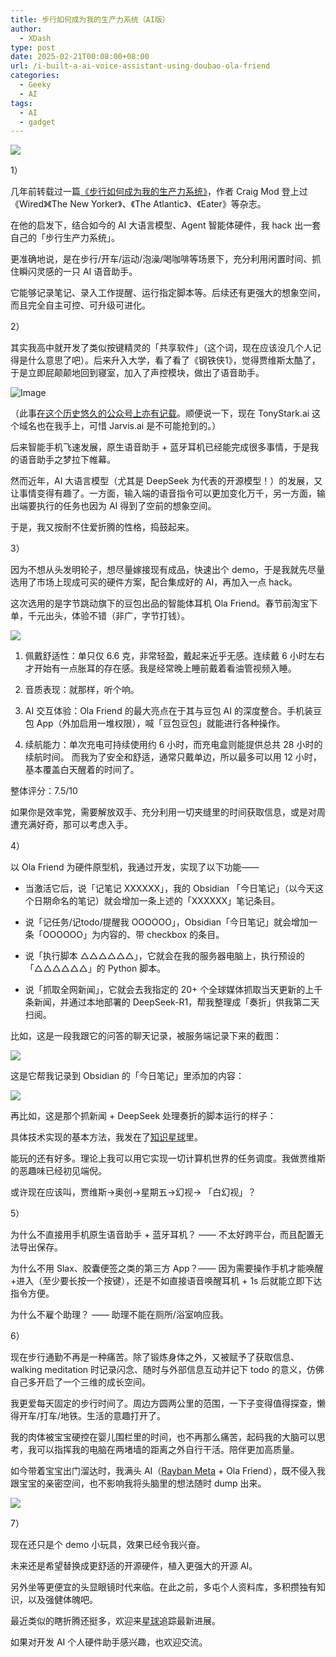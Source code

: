 ```yaml
---
title: 步行如何成为我的生产力系统（AI版）
author:
  - XDash
type: post
date: 2025-02-21T00:08:00+08:00
url: /i-built-a-ai-voice-assistant-using-doubao-ola-friend
categories:
  - Geeky
  - AI
tags:
  - AI
  - gadget
---
```

![](https://mmbiz.qpic.cn/mmbiz_png/ichA57Ls2O4pjElobJnGeS4RvbhUYaTlAotAfEIe0pupHJl4OlVjiaibAYbqTRljfvRuffRiboE6flB01k6BrMCnHg/640?wx_fmt=png&from=appmsg)

1）

几年前转载过一篇[《步行如何成为我的生产力系统》](https://mp.weixin.qq.com/s?__biz=MzA4NDk5OTgzMg==&mid=2650591453&idx=1&sn=936bae5caf69984e9aea45139fd3bc01&scene=21#wechat_redirect)，作者 Craig Mod 登上过《Wired》《The New Yorker》、《The Atlantic》、《Eater》等杂志。

在他的启发下，结合如今的 AI 大语言模型、Agent 智能体硬件，我 hack 出一套自己的「步行生产力系统」。

更准确地说，是在步行/开车/运动/泡澡/喝咖啡等场景下，充分利用闲置时间、抓住瞬闪灵感的一只 AI 语音助手。

它能够记录笔记、录入工作提醒、运行指定脚本等。后续还有更强大的想象空间，而且完全自主可控、可升级可进化。

2）

其实我高中就开发了类似按键精灵的「共享软件」（这个词，现在应该没几个人记得是什么意思了吧）。后来升入大学，看了看了《钢铁侠1》，觉得贾维斯太酷了，于是立即屁颠颠地回到寝室，加入了声控模块，做出了语音助手。

![Image](http://mmbiz.qpic.cn/mmbiz/ichA57Ls2O4rvdScx9a6Zo4VdMzHRgNlGxjZlbGQKm7F8whDoeEldVz9XmEoRsI15aVhv2NKqfOicr2HRj9u8jlQ/640?wx_fmt=jpeg&tp=webp&wxfrom=5&wx_lazy=1&wx_co=1)

（此事[在这个历史悠久的公众号上亦有记载](https://mp.weixin.qq.com/s?__biz=MzA4NDk5OTgzMg==&mid=208905818&idx=1&sn=d47310305b585c43fd4b64eb81aa5f4a&scene=21#wechat_redirect)。顺便说一下，现在 TonyStark.ai 这个域名也在我手上，可惜 Jarvis.ai 是不可能抢到的。）

后来智能手机飞速发展，原生语音助手 + 蓝牙耳机已经能完成很多事情，于是我的语音助手之梦拉下帷幕。

然而近年，AI 大语言模型（尤其是 DeepSeek 为代表的开源模型！）的发展，又让事情变得有趣了。一方面，输入端的语音指令可以更加变化万千，另一方面，输出端要执行的任务也因为 AI 得到了空前的想象空间。

于是，我又按耐不住爱折腾的性格，捣鼓起来。

3）

因为不想从头发明轮子，想尽量嫁接现有成品，快速出个 demo，于是我就先尽量选用了市场上现成可买的硬件方案，配合集成好的 AI，再加入一点 hack。

这次选用的是字节跳动旗下的豆包出品的智能体耳机 Ola Friend。春节前淘宝下单，千元出头，体验不错（非广，字节打钱）。

![](https://mmbiz.qpic.cn/mmbiz_jpg/ichA57Ls2O4pjElobJnGeS4RvbhUYaTlAWdYPicf5cQ5icGPj89NgPo40uGsRIjjgXxOmKDaPeMS9FIMxUVYibe45g/640?wx_fmt=jpeg&from=appmsg)

1. 佩戴舒适性：单只仅 6.6 克，非常轻盈，戴起来近乎无感。连续戴 6 小时左右才开始有一点胀耳的存在感。我是经常晚上睡前戴着看油管视频入睡。 

2. 音质表现：就那样，听个响。 

3. AI 交互体验：Ola Friend 的最大亮点在于其与豆包 AI 的深度整合。手机装豆包 App（外加启用一堆权限），喊「豆包豆包」就能进行各种操作。

4. 续航能力：单次充电可持续使用约 6 小时，而充电盒则能提供总共 28 小时的续航时间。 而我为了安全和舒适，通常只戴单边，所以最多可以用 12 小时，基本覆盖白天醒着的时间了。

整体评分：7.5/10 

如果你是效率党，需要解放双手、充分利用一切夹缝里的时间获取信息，或是对周遭充满好奇，那可以考虑入手。

4）

以 Ola Friend 为硬件原型机，我通过开发，实现了以下功能——

- 当激活它后，说「记笔记 XXXXXX」，我的 Obsidian 「今日笔记」（以今天这个日期命名的笔记）就会增加一条上述的「XXXXXX」笔记条目。
    
- 说「记任务/记todo/提醒我 OOOOOO」，Obsidian「今日笔记」就会增加一条「OOOOOO」为内容的、带 checkbox 的条目。
    
- 说「执行脚本 △△△△△△」，它就会在我的服务器电脑上，执行预设的「△△△△△△」的 Python 脚本。
    
- 说「抓取全网新闻」，它就会去我指定的 20+ 个全球媒体抓取当天更新的上千条新闻，并通过本地部署的 DeepSeek-R1，帮我整理成「奏折」供我第二天扫阅。
    

比如，这是一段我跟它的问答的聊天记录，被服务端记录下来的截图：

![](https://mmbiz.qpic.cn/mmbiz_png/ichA57Ls2O4pjElobJnGeS4RvbhUYaTlA04cliayWq3OpfWobibSsQDgoy0EcficbOqrLJ8U1KzPQPDibz2KiaibXwbqQ/640?wx_fmt=png&from=appmsg)

这是它帮我记录到 Obsidian 的「今日笔记」里添加的内容：

![](https://mmbiz.qpic.cn/mmbiz_png/ichA57Ls2O4pjElobJnGeS4RvbhUYaTlAtv4tokrZDu0iaM9vY77H68CREIubicyiagIHHTibs9Q6whjGaroHL9C63Q/640?wx_fmt=png&from=appmsg)

再比如，这是那个抓新闻 + DeepSeek 处理奏折的脚本运行的样子：

具体技术实现的基本方法，我发在了[知识星球](https://mp.weixin.qq.com/s?__biz=MzA4NDk5OTgzMg==&mid=2650595515&idx=1&sn=30d14075bf597e16a151ea29694afe66&scene=21#wechat_redirect)里。

能玩的还有好多。理论上我可以用它实现一切计算机世界的任务调度。我做贾维斯的恶趣味已经初见端倪。

或许现在应该叫，贾维斯->奥创->星期五->幻视-> 「白幻视」？

5）

为什么不直接用手机原生语音助手 + 蓝牙耳机？ —— 不太好跨平台，而且配置无法导出保存。

为什么不用 Slax、胶囊便签之类的第三方 App？—— 因为需要操作手机才能唤醒+进入（至少要长按一个按键），还是不如直接语音唤醒耳机 + 1s 后就能立即下达指令方便。

为什么不雇个助理？ —— 助理不能在厕所/浴室响应我。

6）

现在步行通勤不再是一种痛苦。除了锻炼身体之外，又被赋予了获取信息、walking meditation 时记录闪念、随时与外部信息互动并记下 todo 的意义，仿佛自己多开启了一个三维的成长空间。

我更爱每天固定的步行时间了。周边方圆两公里的范围，一下子变得值得探查，懒得开车/打车/地铁。生活的意趣打开了。

我的肉体被宝宝硬控在婴儿围栏里的时间，也不再那么痛苦，起码我的大脑可以思考，我可以指挥我的电脑在两堵墙的距离之外自行干活。陪伴更加高质量。

如今带着宝宝出门溜达时，我满头 AI（[Rayban Meta](https://mp.weixin.qq.com/s?__biz=MzA4NDk5OTgzMg==&mid=2650595506&idx=1&sn=eeec88049c6f1a20a6f8dfe7f9010b0e&scene=21#wechat_redirect) + Ola Friend），既不侵入我跟宝宝的亲密空间，也不影响我将头脑里的想法随时 dump 出来。

![](https://mmbiz.qpic.cn/mmbiz_jpg/ichA57Ls2O4plDjJrziaw9k0Edciao87EDiaBuX64YV9Oia4icbGr9icARCxptcfNE0AqIDUUt1udRbyFGOWia3R6kibo4g/640?wx_fmt=jpeg&from=appmsg)

7）

现在还只是个 demo 小玩具，效果已经令我兴奋。

未来还是希望替换成更舒适的开源硬件，植入更强大的开源 AI。

另外坐等更便宜的头显眼镜时代来临。在此之前，多屯个人资料库，多积攒独有知识，以及强健体魄吧。

最近类似的瞎折腾还挺多，欢迎来[星球](https://mp.weixin.qq.com/s?__biz=MzA4NDk5OTgzMg==&mid=2650595515&idx=1&sn=30d14075bf597e16a151ea29694afe66&scene=21#wechat_redirect)追踪最新进展。

如果对开发 AI 个人硬件助手感兴趣，也欢迎交流。